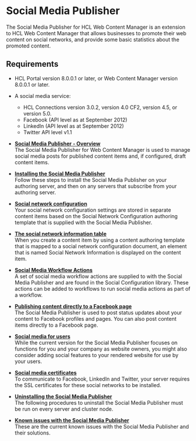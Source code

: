 # Social Media Publisher

The Social Media Publisher for HCL Web Content Manager is an extension to HCL Web Content Manager that allows businesses to promote their web content on social networks, and provide some basic statistics about the promoted content.

## Requirements

-   HCL Portal version 8.0.0.1 or later, or Web Content Manager version 8.0.0.1 or later.
-   A social media service:
    -   HCL Connections version 3.0.2, version 4.0 CF2, version 4.5, or version 5.0.
    -   Facebook \(API level as at September 2012\)
    -   LinkedIn \(API level as at September 2012\)
    -   Twitter API level v1.1

-   **[Social Media Publisher - Overview](wcm_sm_ovr.md)**  
The Social Media Publisher for Web Content Manager is used to manage social media posts for published content items and, if configured, draft content items.
-   **[Installing the Social Media Publisher](wcm_sm_install.md)**  
Follow these steps to install the Social Media Publisher on your authoring server, and then on any servers that subscribe from your authoring server.
-   **[Social network configuration](../socialmedia_publisher/socialmedia_publisher_cfg/index.md)**  
Your social network configuration settings are stored in separate content items based on the Social Network Configuration authoring template that is supplied with the Social Media Publisher.
-   **[The social network information table](wcm_sm_using.md)**  
When you create a content item by using a content authoring template that is mapped to a social network configuration document, an element that is named Social Network Information is displayed on the content item.
-   **[Social Media Workflow Actions](wcm_sm_workflow.md)**  
A set of social media workflow actions are supplied to with the Social Media Publisher and are found in the Social Configuration library. These actions can be added to workflows to run social media actions as part of a workflow.
-   **[Publishing content directly to a Facebook page](wcm_sm_fb.md)**  
The Social Media Publisher is used to post status updates about your content to Facebook profiles and pages. You can also post content items directly to a Facebook page.
-   **[Social media for users](wcm_sm_end_users.md)**  
While the current version for the Social Media Publisher focuses on functions for you and your company as website owners, you might also consider adding social features to your rendered website for use by your users.
-   **[Social media certificates](wcm_sm_certs.md)**  
To communicate to Facebook, LinkedIn and Twitter, your server requires the SSL certificates for these social networks to be installed.
-   **[Uninstalling the Social Media Publisher](wcm_sm_uninstall.md)**  
The following procedures to uninstall the Social Media Publisher must be run on every server and cluster node.
-   **[Known issues with the Social Media Publisher](wcm_sm_technotes.md)**  
These are the current known issues with the Social Media Publisher and their solutions.


